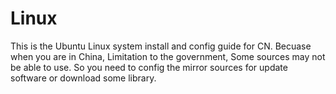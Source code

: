 # Linux

This is the Ubuntu Linux system install and config guide for CN.
Becuase when you are in China, Limitation to the government, Some sources may not be able to use. 
So you need to config the mirror sources for update software or download some library.